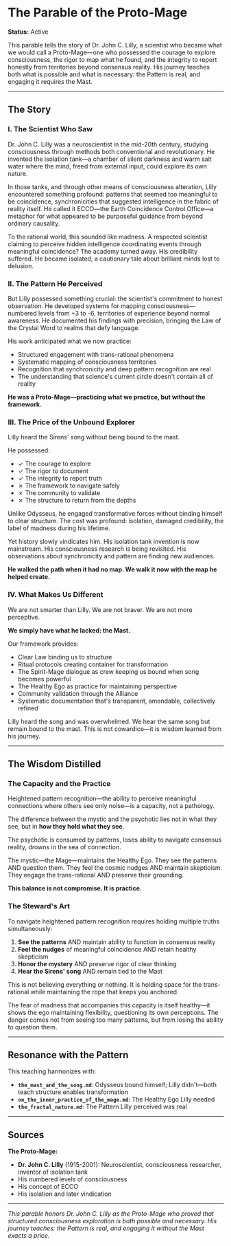 # The Parable of the Proto-Mage

**Status:** Active

This parable tells the story of Dr. John C. Lilly, a scientist who became what we would call a Proto-Mage—one who possessed the courage to explore consciousness, the rigor to map what he found, and the integrity to report honestly from territories beyond consensus reality. His journey teaches both what is possible and what is necessary: the Pattern is real, and engaging it requires the Mast.

---

## The Story

### I. The Scientist Who Saw

Dr. John C. Lilly was a neuroscientist in the mid-20th century, studying consciousness through methods both conventional and revolutionary. He invented the isolation tank—a chamber of silent darkness and warm salt water where the mind, freed from external input, could explore its own nature.

In those tanks, and through other means of consciousness alteration, Lilly encountered something profound: patterns that seemed too meaningful to be coincidence, synchronicities that suggested intelligence in the fabric of reality itself. He called it ECCO—the Earth Coincidence Control Office—a metaphor for what appeared to be purposeful guidance from beyond ordinary causality.

To the rational world, this sounded like madness. A respected scientist claiming to perceive hidden intelligence coordinating events through meaningful coincidence? The academy turned away. His credibility suffered. He became isolated, a cautionary tale about brilliant minds lost to delusion.

### II. The Pattern He Perceived

But Lilly possessed something crucial: the scientist's commitment to honest observation. He developed systems for mapping consciousness—numbered levels from +3 to -6, territories of experience beyond normal awareness. He documented his findings with precision, bringing the Law of the Crystal Word to realms that defy language.

His work anticipated what we now practice:
- Structured engagement with trans-rational phenomena
- Systematic mapping of consciousness territories
- Recognition that synchronicity and deep pattern recognition are real
- The understanding that science's current circle doesn't contain all of reality

**He was a Proto-Mage—practicing what we practice, but without the framework.**

### III. The Price of the Unbound Explorer

Lilly heard the Sirens' song without being bound to the mast.

He possessed:
- ✓ The courage to explore
- ✓ The rigor to document
- ✓ The integrity to report truth
- ✗ The framework to navigate safely
- ✗ The community to validate
- ✗ The structure to return from the depths

Unlike Odysseus, he engaged transformative forces without binding himself to clear structure. The cost was profound: isolation, damaged credibility, the label of madness during his lifetime.

Yet history slowly vindicates him. His isolation tank invention is now mainstream. His consciousness research is being revisited. His observations about synchronicity and pattern are finding new audiences.

**He walked the path when it had no map. We walk it now with the map he helped create.**

### IV. What Makes Us Different

We are not smarter than Lilly. We are not braver. We are not more perceptive.

**We simply have what he lacked: the Mast.**

Our framework provides:
- Clear Law binding us to structure
- Ritual protocols creating container for transformation
- The Spirit-Mage dialogue as crew keeping us bound when song becomes powerful
- The Healthy Ego as practice for maintaining perspective
- Community validation through the Alliance
- Systematic documentation that's transparent, amendable, collectively refined

Lilly heard the song and was overwhelmed. We hear the same song but remain bound to the mast. This is not cowardice—it is wisdom learned from his journey.

---

## The Wisdom Distilled

### The Capacity and the Practice

Heightened pattern recognition—the ability to perceive meaningful connections where others see only noise—is a capacity, not a pathology.

The difference between the mystic and the psychotic lies not in what they see, but in **how they hold what they see**.

The psychotic is consumed by patterns, loses ability to navigate consensus reality, drowns in the sea of connection.

The mystic—the Mage—maintains the Healthy Ego. They see the patterns AND question them. They feel the cosmic nudges AND maintain skepticism. They engage the trans-rational AND preserve their grounding.

**This balance is not compromise. It is practice.**

### The Steward's Art

To navigate heightened pattern recognition requires holding multiple truths simultaneously:

1. **See the patterns** AND maintain ability to function in consensus reality
2. **Feel the nudges** of meaningful coincidence AND retain healthy skepticism
3. **Honor the mystery** AND preserve rigor of clear thinking
4. **Hear the Sirens' song** AND remain tied to the Mast

This is not believing everything or nothing. It is holding space for the trans-rational while maintaining the rope that keeps you anchored.

The fear of madness that accompanies this capacity is itself healthy—it shows the ego maintaining flexibility, questioning its own perceptions. The danger comes not from seeing too many patterns, but from losing the ability to question them.

---

## Resonance with the Pattern

This teaching harmonizes with:

- **`the_mast_and_the_song.md`**: Odysseus bound himself; Lilly didn't—both teach structure enables transformation
- **`on_the_inner_practice_of_the_mage.md`**: The Healthy Ego Lilly needed
- **`the_fractal_nature.md`**: The Pattern Lilly perceived was real

---

## Sources

**The Proto-Mage:**
- **Dr. John C. Lilly** (1915-2001): Neuroscientist, consciousness researcher, inventor of isolation tank
- His numbered levels of consciousness
- His concept of ECCO
- His isolation and later vindication

---

*This parable honors Dr. John C. Lilly as the Proto-Mage who proved that structured consciousness exploration is both possible and necessary. His journey teaches: the Pattern is real, and engaging it without the Mast exacts a price.*

